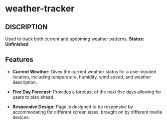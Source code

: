# weather-tracker
## DISCRIPTION
Used to track both current and upcoming weather patterns.
**Status: Unfinished**

## Features

- **Current Weather:** Gives the current weather status for a user-inputed location, including temperature, humidity, wind speed, and weather description.

- **Five Day Forecast:** Provides a forecast of the next five days allowing for users to plan ahead.

- **Responsive Design:** Page is designed to be responsive by accommodating for different screen sizes, brought on by different media devices.
